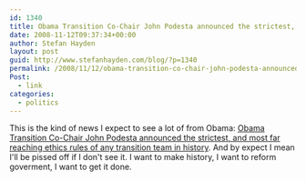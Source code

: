 ```yaml
---
id: 1340
title: Obama Transition Co-Chair John Podesta announced the strictest, and most far reaching ethics rules of any transition team in history
date: 2008-11-12T09:37:34+00:00
author: Stefan Hayden
layout: post
guid: http://www.stefanhayden.com/blog/?p=1340
permalink: /2008/11/12/obama-transition-co-chair-john-podesta-announced-the-strictest-and-most-far-reaching-ethics-rules-of-any-transition-team-in-history/
Post:
  - link
categories:
  - politics
---
```

This is the kind of news I expect to see a lot of from Obama: <a href="http://bnonews.com/elections/?id=186">Obama Transition Co-Chair John Podesta announced the strictest, and most far reaching ethics rules of any transition team in history</a>. And by expect I mean I'll be pissed off if I don't see it. I want to make history, I want to reform goverment, I want to get it done.